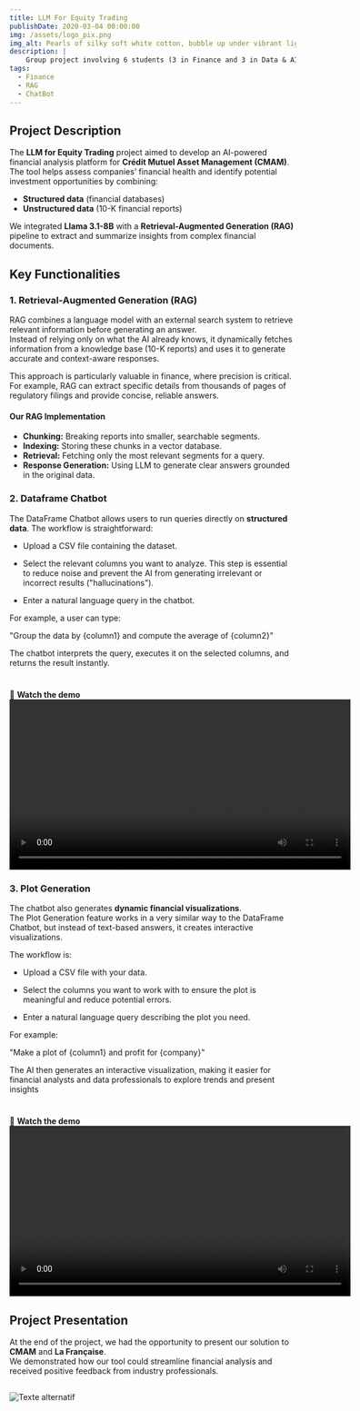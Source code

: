 ```yaml
---
title: LLM For Equity Trading
publishDate: 2020-03-04 00:00:00
img: /assets/logo_pix.png
img_alt: Pearls of silky soft white cotton, bubble up under vibrant lighting
description: |
    Group project involving 6 students (3 in Finance and 3 in Data & AI) to build an AI-powered financial analysis tool for Crédit Mutuel Asset Management (CMAM).
tags:
  - Finance
  - RAG
  - ChatBot
---
```

## Project Description
The **LLM for Equity Trading** project aimed to develop an AI-powered financial analysis platform for **Crédit Mutuel Asset Management (CMAM)**.  
The tool helps assess companies’ financial health and identify potential investment opportunities by combining:

- **Structured data** (financial databases)  
- **Unstructured data** (10-K financial reports)

We integrated **Llama 3.1-8B** with a **Retrieval-Augmented Generation (RAG)** pipeline to extract and summarize insights from complex financial documents.


## Key Functionalities
### 1. Retrieval-Augmented Generation (RAG)
RAG combines a language model with an external search system to retrieve relevant information before generating an answer.  
Instead of relying only on what the AI already knows, it dynamically fetches information from a knowledge base (10-K reports) and uses it to generate accurate and context-aware responses.  

This approach is particularly valuable in finance, where precision is critical. For example, RAG can extract specific details from thousands of pages of regulatory filings and provide concise, reliable answers.  

#### Our RAG Implementation
- **Chunking:** Breaking reports into smaller, searchable segments.  
- **Indexing:** Storing these chunks in a vector database.  
- **Retrieval:** Fetching only the most relevant segments for a query.  
- **Response Generation:** Using LLM to generate clear answers grounded in the original data.  


### 2. Dataframe Chatbot
The DataFrame Chatbot allows users to run queries directly on **structured data**.
The workflow is straightforward:

- Upload a CSV file containing the dataset.

- Select the relevant columns you want to analyze. This step is essential to reduce noise and prevent the AI from generating irrelevant or incorrect results ("hallucinations").

- Enter a natural language query in the chatbot.

For example, a user can type:

"Group the data by {column1} and compute the average of {column2}"

The chatbot interprets the query, executes it on the selected columns, and returns the result instantly.

#
🎥 **Watch the demo** 
<video width="600" controls>
  <source src="/assets/dataframe_chatbot.mp4" type="video/mp4">
  Your browser does not support the video tag.
</video>

### 3. Plot Generation 
The chatbot also generates **dynamic financial visualizations**.  
The Plot Generation feature works in a very similar way to the DataFrame Chatbot, but instead of text-based answers, it creates interactive visualizations.

The workflow is:

- Upload a CSV file with your data.

- Select the columns you want to work with to ensure the plot is meaningful and reduce potential errors.

- Enter a natural language query describing the plot you need.

For example:

"Make a plot of {column1} and profit for {company}"

The AI then generates an interactive visualization, making it easier for financial analysts and data professionals to explore trends and present insights 
#
🎥 **Watch the demo** 
<video width="600" controls>
  <source src="/assets/plot_generation.mp4" type="video/mp4">
  Your browser does not support the video tag.
</video>
## Project Presentation
At the end of the project, we had the opportunity to present our solution to **CMAM** and **La Française**.  
We demonstrated how our tool could streamline financial analysis and received positive feedback from industry professionals.
##
![Texte alternatif](/assets/team122.jpg "Equipe 122")